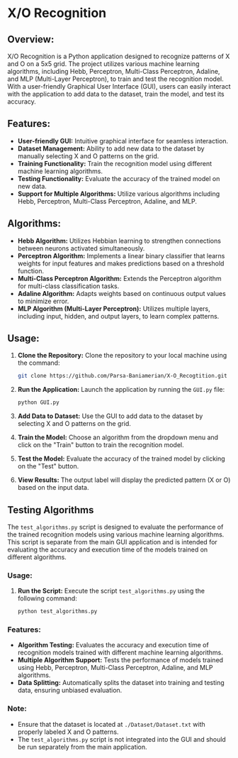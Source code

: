 # X/O Recognition

## Overview:
X/O Recognition is a Python application designed to recognize patterns of X and O on a 5x5 grid. The project utilizes various machine learning algorithms, including Hebb, Perceptron, Multi-Class Perceptron, Adaline, and MLP (Multi-Layer Perceptron), to train and test the recognition model. With a user-friendly Graphical User Interface (GUI), users can easily interact with the application to add data to the dataset, train the model, and test its accuracy.

## Features:
- **User-friendly GUI:** Intuitive graphical interface for seamless interaction.
- **Dataset Management:** Ability to add new data to the dataset by manually selecting X and O patterns on the grid.
- **Training Functionality:** Train the recognition model using different machine learning algorithms.
- **Testing Functionality:** Evaluate the accuracy of the trained model on new data.
- **Support for Multiple Algorithms:** Utilize various algorithms including Hebb, Perceptron, Multi-Class Perceptron, Adaline, and MLP.


## Algorithms:
- **Hebb Algorithm:** Utilizes Hebbian learning to strengthen connections between neurons activated simultaneously.
- **Perceptron Algorithm:** Implements a linear binary classifier that learns weights for input features and makes predictions based on a threshold function.
- **Multi-Class Perceptron Algorithm:** Extends the Perceptron algorithm for multi-class classification tasks.
- **Adaline Algorithm:** Adapts weights based on continuous output values to minimize error.
- **MLP Algorithm (Multi-Layer Perceptron):** Utilizes multiple layers, including input, hidden, and output layers, to learn complex patterns.



## Usage:
1. **Clone the Repository:** Clone the repository to your local machine using the command:
    ```bash
    git clone https://github.com/Parsa-Baniamerian/X-O_Recogtition.git
    ```
    
2. **Run the Application:** Launch the application by running the `GUI.py` file:
    ```bash
    python GUI.py
    ```
3. **Add Data to Dataset:** Use the GUI to add data to the dataset by selecting X and O patterns on the grid.
4. **Train the Model:** Choose an algorithm from the dropdown menu and click on the "Train" button to train the recognition model.
5. **Test the Model:** Evaluate the accuracy of the trained model by clicking on the "Test" button.
6. **View Results:** The output label will display the predicted pattern (X or O) based on the input data.



## Testing Algorithms

The `test_algorithms.py` script is designed to evaluate the performance of the trained recognition models using various machine learning algorithms. This script is separate from the main GUI application and is intended for evaluating the accuracy and execution time of the models trained on different algorithms.

### Usage:
1. **Run the Script:** Execute the script `test_algorithms.py` using the following command:
    ```bash
    python test_algorithms.py
    ```

### Features:
- **Algorithm Testing:** Evaluates the accuracy and execution time of recognition models trained with different machine learning algorithms.
- **Multiple Algorithm Support:** Tests the performance of models trained using Hebb, Perceptron, Multi-Class Perceptron, Adaline, and MLP algorithms.
- **Data Splitting:** Automatically splits the dataset into training and testing data, ensuring unbiased evaluation.

### Note:
- Ensure that the dataset is located at `./Dataset/Dataset.txt` with properly labeled X and O patterns.
- The `test_algorithms.py` script is not integrated into the GUI and should be run separately from the main application.

